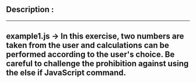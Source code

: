 Description :
-------------

-------------
example1.js -> In this exercise, two numbers are taken from the user and calculations can be performed according to the user's choice.
Be careful to challenge the prohibition against using the else if JavaScript command.
-------------


